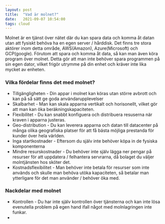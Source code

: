 ```yaml
---
layout: post
title:  "Vad är molnet?"
date:   2021-09-07 10:54:00
tags: cloud
---
```




Molnet är en tjänst över nätet där du kan spara data och komma åt datan utan att fysiskt behöva ha en egen server / hårddisk. Det finns tre stora aktörer inom detta område, AWS(Amazon), Azure(Microsoft) och GCP(google).
Förutom att spara och komma åt data, så kan man även köra program över molnet. Detta gör att man inte behöver spara programmen på sin egen dator, vilket frigör utrymme på din enhet och kräver inte lika mycket av enheten.

### Vilka fördelar finns det med molnet?

* Tillgängligheten - Din appar i molnet kan köras utan större avbrott och kan på så sätt ge goda användarupplevelser
* Skalbarhet - Man kan skala apparna vertikalt och horisonellt, vilket gör att man kan öka beräkningskapaciteten. 
* Flexibilitet - Du kan snabbt konfiguera och distribuera resuserna när kraven i apparna justeras.
* Geo-distribution - Du kan leverera apparna och datan till datacenter på många olika geografiska platser för att få bästa möjliga prestanda för kunder över hela världen. 
* Inga startkostnader - Eftersom du själv inte behöver köpa in de fysiska komponenterna
* Mindre resurskostnader - Du behöver inte själv lägga ner pengar på resurser för att uppdatera / felhantera servrarna, då bolaget du väljer molntjänsten hos sköter det. 
* Kostnadsflexibilitet - Man behöver inte betala för resurser som inte används och skulle man behöva utöka kapaciteten, så betalar man ytterligare för det man använder / behöver öka med. 

 
### Nackdelar med molnet 

* Kontrollen - Du har inte själv kontrollen över tjänsterna och kan inte lösa evenutella problem på egen hand ifall något med molnlagringen inte funkar. 
* 







